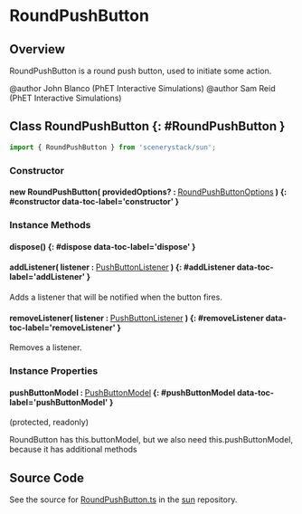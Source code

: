 # RoundPushButton

## Overview

RoundPushButton is a round push button, used to initiate some action.

@author John Blanco (PhET Interactive Simulations)
@author Sam Reid (PhET Interactive Simulations)

## Class RoundPushButton {: #RoundPushButton }


```js
import { RoundPushButton } from 'scenerystack/sun';
```
### Constructor

#### new RoundPushButton( providedOptions? : <span style="font-weight: 400;">[RoundPushButtonOptions](../sun/RoundPushButton.md#RoundPushButtonOptions)</span> ) {: #constructor data-toc-label='constructor' }

### Instance Methods

#### dispose() {: #dispose data-toc-label='dispose' }

#### addListener( listener : <span style="font-weight: 400;">[PushButtonListener](../sun/PushButtonModel.md#PushButtonListener)</span> ) {: #addListener data-toc-label='addListener' }

Adds a listener that will be notified when the button fires.

#### removeListener( listener : <span style="font-weight: 400;">[PushButtonListener](../sun/PushButtonModel.md#PushButtonListener)</span> ) {: #removeListener data-toc-label='removeListener' }

Removes a listener.

### Instance Properties

#### pushButtonModel : <span style="font-weight: 400;">[PushButtonModel](../sun/PushButtonModel.md)</span> {: #pushButtonModel data-toc-label='pushButtonModel' }

(protected, readonly)

RoundButton has this.buttonModel, but we also need this.pushButtonModel, because it has additional methods



## Source Code

See the source for [RoundPushButton.ts](https://github.com/phetsims/sun/blob/main/js/buttons/RoundPushButton.ts) in the [sun](https://github.com/phetsims/sun) repository.
